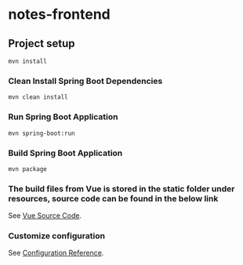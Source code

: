 # notes-frontend

## Project setup
```
mvn install
```

### Clean Install Spring Boot Dependencies
```
mvn clean install
```

### Run Spring Boot Application
```
mvn spring-boot:run
```

### Build Spring Boot Application
```
mvn package
```

### The build files from Vue is stored in the static folder under resources, source code can be found in the below link
See [Vue Source Code](https://github.com/SooryaSRajan/Vue-Notes).

### Customize configuration
See [Configuration Reference](https://cli.vuejs.org/config/).
